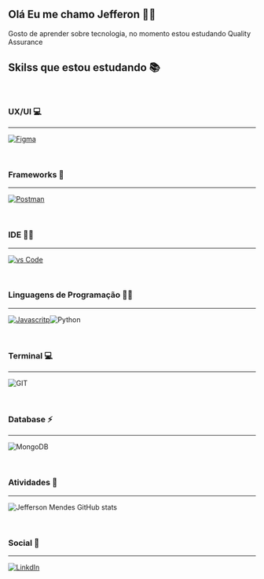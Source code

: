 ## Olá Eu me chamo Jefferon 🧑‍💻 
Gosto de aprender sobre tecnologia, no momento estou estudando Quality Assurance
<br>

## **Skilss que estou estudando 📚**

<br>

### UX/UI 💻
----

[![Figma](https://img.shields.io/badge/Figma-F24E1E?style=for-the-badge&logo=figma&logoColor=white)]()

<br>

### Frameworks 🚀
----
[![Postman](https://img.shields.io/badge/Postman-FF6C37?style=for-the-badge&logo=Postman&logoColor=white)]()

<br>

### IDE 👩‍💻
----

[![vs Code](https://img.shields.io/badge/Visual_Studio_Code-0078D4?style=for-the-badge&logo=visual%20studio%20code&logoColor=white)]()

<br>

### Linguagens de Programação 👩‍💻
----

[![Javascritp](https://img.shields.io/badge/JavaScript-323330?style=for-the-badge&logo=javascript&logoColor=F7DF1E)]()![Python](https://img.shields.io/badge/Python-FFD43B?style=for-the-badge&logo=python&logoColor=blue) 

<br>

### Terminal 💻
----
![GIT](https://img.shields.io/badge/GIT-E44C30?style=for-the-badge&logo=git&logoColor=white)

<br>

### Database  ⚡
----
![MongoDB](https://img.shields.io/badge/MongoDB-4EA94B?style=for-the-badge&logo=mongodb&logoColor=white)

<br>

### Atividades 📝
----
![Jefferson Mendes GitHub stats](https://github-readme-stats.vercel.app/api?username=Jefferson-Mendes&show_icons=true&theme=radical)

<br>

### Social 👨 
----
[![LinkdIn](https://img.shields.io/badge/LinkedIn-0077B5?style=for-the-badge&logo=linkedin&logoColor=white)](https://www.linkedin.com/in/jefferson-mendes-a58795244?lipi=urn%3Ali%3Apage%3Ad_flagship3_profile_view_base_contact_details%3B%2BJyrc0zESTWLLy1Y%2BKzHjw%3D%3D)

<br>
